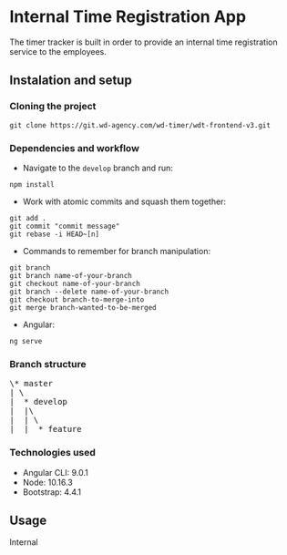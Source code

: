 # Internal Time Registration App

The timer tracker is built in order to provide an internal time registration service to the employees.

## Instalation and setup

### Cloning the project

```git clone https://git.wd-agency.com/wd-timer/wdt-frontend-v3.git```

### Dependencies and workflow

* Navigate to the `develop` branch and run:

```npm install```

* Work with atomic commits and squash them together:

```
git add .
git commit "commit message"
git rebase -i HEAD~[n]
```
* Commands to remember for branch manipulation:

```
git branch
git branch name-of-your-branch
git checkout name-of-your-branch
git branch --delete name-of-your-branch
git checkout branch-to-merge-into
git merge branch-wanted-to-be-merged
```

* Angular:

```ng serve```

### Branch structure

<pre>
\* master
| \
|  * develop
|  |\
|  | \
|  |  * feature 
</pre>

### Technologies used

* Angular CLI: 9.0.1
* Node: 10.16.3
* Bootstrap: 4.4.1

## Usage

Internal 